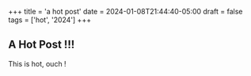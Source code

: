 +++
title = 'a hot post'
date = 2024-01-08T21:44:40-05:00
draft = false
tags = ['hot', '2024']
+++

## A Hot Post !!!

This is hot, ouch ! 